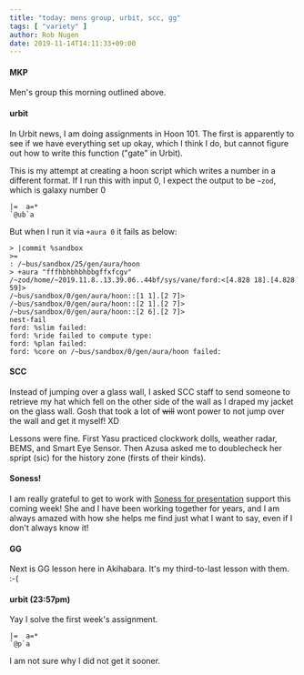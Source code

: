 ```yaml
---
title: "today: mens group, urbit, scc, gg"
tags: [ "variety" ]
author: Rob Nugen
date: 2019-11-14T14:11:33+09:00
---
```


#### MKP

Men's group this morning outlined above.

#### urbit

In Urbit news, I am doing assignments in Hoon 101.  The first is
apparently to see if we have everything set up okay, which I think I
do, but cannot figure out how to write this function ("gate" in Urbit).

This is my attempt at creating a hoon script which writes a number in
a different format.  If I run this with input 0, I expect the output
to be `~zod`, which is galaxy number 0

    |=  a=*
    `@ub`a
     
But when I run it via `+aura 0` it fails as below:

    > |commit %sandbox
    >=
    : /~bus/sandbox/25/gen/aura/hoon
    > +aura "fffhbhbhbhbbgffxfcgv"
    /~zod/home/~2019.11.8..13.39.06..44bf/sys/vane/ford:<[4.828 18].[4.828 59]>
    /~bus/sandbox/0/gen/aura/hoon::[1 1].[2 7]>
    /~bus/sandbox/0/gen/aura/hoon::[2 1].[2 7]>
    /~bus/sandbox/0/gen/aura/hoon::[2 6].[2 7]>
    nest-fail
    ford: %slim failed:
    ford: %ride failed to compute type:
    ford: %plan failed:
    ford: %core on /~bus/sandbox/0/gen/aura/hoon failed:

#### SCC

Instead of jumping over a glass wall, I asked SCC staff to send
someone to retrieve my hat which fell on the other side of the wall as
I draped my jacket on the glass wall.  Gosh that took a lot of
~~will~~ wont power to not jump over the wall and get it myself!  XD

Lessons were fine.  First Yasu practiced clockwork dolls, weather
radar, BEMS, and Smart Eye Sensor.  Then Azusa asked me to doublecheck
her spript (sic) for the history zone (firsts of their kinds).

#### Soness!

I am really grateful to get to work with
[Soness for presentation](https://www.yourspeakingjourney.com/)
support this coming week!  She and I have been working together for
years, and I am always amazed with how she helps me find just what I
want to say, even if I don't always know it!

#### GG

Next is GG lesson here in Akihabara.  It's my third-to-last lesson
with them.  :-(

#### urbit (23:57pm)

Yay I solve the first week's assignment.

    |=  a=*
	`@p`a

I am not sure why I did not get it sooner.
